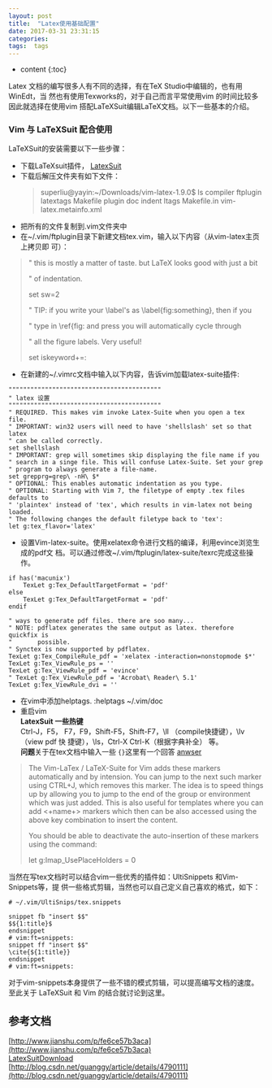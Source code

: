 ```yaml
---
layout: post
title:  "Latex使用基础配置"
date: 2017-03-31 23:31:15
categories:
tags:  tags
---
```

* content
{:toc}  
  
Latex 文档的编写很多人有不同的选择，有在TeX Studio中编辑的，也有用WinEdt，当
然也有使用Texworks的，对于自己而言平常使用vim 的时间比较多因此就选择在使用vim
搭配LaTeXSuit编辑LaTeX文档。以下一些基本的介绍。




### Vim 与 LaTeXSuit 配合使用

LaTeXSuit的安装需要以下一些步骤：  
* 下载LaTeXsuit插件，
    [LatexSuit](http://vim-latex.sourceforge.net/index.php?subject=download&title=Download)
* 下载后解压文件夹有如下文件：
    >superliu@yayin:~/Downloads/vim-latex-1.9.0$ ls
    >compiler  ftplugin  latextags  Makefile     plugin
    >doc       indent    ltags      Makefile.in  vim-latex.metainfo.xml
    >
* 把所有的文件复制到.vim文件夹中
* 在~/.vim/ftplugin目录下新建文档tex.vim，输入以下内容（从vim-latex主页上拷贝即
    可）：  
>" this is mostly a matter of taste. but LaTeX looks good with just a bit
>
>" of indentation.
>
>set sw=2
>
>" TIP: if you write your \label's as \label{fig:something}, then if you
>
>" type in \ref{fig: and press <C-n> you will automatically cycle through
>
>" all the figure labels. Very useful!
>
>set iskeyword+=:
* 在新建的~/.vimrc文档中输入以下内容，告诉vim加载latex-suite插件:
```shell
""""""""""""""""""""""""""""""""""""""""""
" latex 设置
""""""""""""""""""""""""""""""""""""""""""
" REQUIRED. This makes vim invoke Latex-Suite when you open a tex file.
" IMPORTANT: win32 users will need to have 'shellslash' set so that latex
" can be called correctly.
set shellslash
" IMPORTANT: grep will sometimes skip displaying the file name if you
" search in a singe file. This will confuse Latex-Suite. Set your grep
" program to always generate a file-name.
set grepprg=grep\ -nH\ $*
" OPTIONAL: This enables automatic indentation as you type.
" OPTIONAL: Starting with Vim 7, the filetype of empty .tex files defaults to
" 'plaintex' instead of 'tex', which results in vim-latex not being loaded.
" The following changes the default filetype back to 'tex':
let g:tex_flavor='latex'
```
* 设置Vim-latex-suite。使用xelatex命令进行文档的编译，利用evince浏览生成的pdf文
    档。可以通过修改~/.vim/ftplugin/latex-suite/texrc完成这些操作。  
```shell
if has('macunix')
	TexLet g:Tex_DefaultTargetFormat = 'pdf'
else
	TexLet g:Tex_DefaultTargetFormat = 'pdf'
endif

" ways to generate pdf files. there are soo many...
" NOTE: pdflatex generates the same output as latex. therefore quickfix is
"       possible.
" Synctex is now supported by pdflatex.
TexLet g:Tex_CompileRule_pdf = 'xelatex -interaction=nonstopmode $*' 
TexLet g:Tex_ViewRule_ps = ''
TexLet g:Tex_ViewRule_pdf = 'evince'
" TexLet g:Tex_ViewRule_pdf = 'Acrobat\ Reader\ 5.1'
TexLet g:Tex_ViewRule_dvi = ''
```
* 在vim中添加helptags.   :helptags ~/.vim/doc  
* 重启vim  
**LatexSuit 一些热键**  
Ctrl-J，F5， F7，F9，Shift-F5，Shift-F7，\ll （compile快捷键），\lv（view pdf 快
捷键），\ls，Ctrl-X Ctrl-K（根据字典补全） 等。  
**问题**关于在tex文档中输入一些 `{}`这里有一个回答
[anwser](https://tex.stackexchange.com/questions/20829/what-does-signify-when-using-vim-latexsuite)

>The Vim-LaTex / LaTeX-Suite for Vim adds these markers automatically and by
>intension. You can jump to the next such marker using CTRL+J, which removes this
>marker. The idea is to speed things up by allowing you to jump to the end of the
>group or environment which was just added. This is also useful for templates
>where you can add <+name+> markers which then can be also accessed using the
>above key combination to insert the content.
>
>You should be able to deactivate the auto-insertion of these markers using the
>command:
>
>let g:Imap_UsePlaceHolders = 0

当然在写tex文档时可以结合vim一些优秀的插件如：UltiSnippets 和Vim-Snippets等，提
供一些格式剪辑，当然也可以自己定义自己喜欢的格式，如下：
```shell
# ~/.vim/UltiSnips/tex.snippets

snippet fb "insert $$"
$${1:title}$
endsnippet
# vim:ft=snippets:
snippet ff "insert $$"
\cite{${1:title}}
endsnippet
# vim:ft=snippets:
```
对于vim-snippets本身提供了一些不错的模式剪辑，可以提高编写文档的速度。至此关于
LaTeXSuit 和 Vim 的结合就讨论到这里。
## 参考文档
[http://www.jianshu.com/p/fe6ce57b3aca](http://www.jianshu.com/p/fe6ce57b3aca)  
[LatexSuitDownload](https://sourceforge.net/projects/vim-latex/?source=typ_redirect)  
[http://blog.csdn.net/guanggy/article/details/4790111](http://blog.csdn.net/guanggy/article/details/4790111)  


